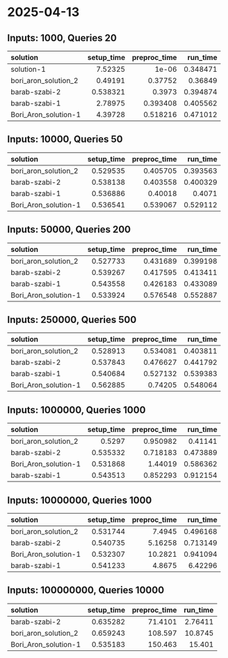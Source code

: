 # 2025-04-13

## Inputs: 1000, Queries 20

| solution             |   setup_time |   preproc_time |   run_time |
|:---------------------|-------------:|---------------:|-----------:|
| solution-1           |     7.52325  |       1e-06    |   0.348471 |
| bori_aron_solution_2 |     0.49191  |       0.37752  |   0.36849  |
| barab-szabi-2        |     0.538321 |       0.3973   |   0.394874 |
| barab-szabi-1        |     2.78975  |       0.393408 |   0.405562 |
| Bori_Aron_solution-1 |     4.39728  |       0.518216 |   0.471012 |

## Inputs: 10000, Queries 50

| solution             |   setup_time |   preproc_time |   run_time |
|:---------------------|-------------:|---------------:|-----------:|
| bori_aron_solution_2 |     0.529535 |       0.405705 |   0.393563 |
| barab-szabi-2        |     0.538138 |       0.403558 |   0.400329 |
| barab-szabi-1        |     0.536886 |       0.40018  |   0.4071   |
| Bori_Aron_solution-1 |     0.536541 |       0.539067 |   0.529112 |

## Inputs: 50000, Queries 200

| solution             |   setup_time |   preproc_time |   run_time |
|:---------------------|-------------:|---------------:|-----------:|
| bori_aron_solution_2 |     0.527733 |       0.431689 |   0.399198 |
| barab-szabi-2        |     0.539267 |       0.417595 |   0.413411 |
| barab-szabi-1        |     0.543558 |       0.426183 |   0.433089 |
| Bori_Aron_solution-1 |     0.533924 |       0.576548 |   0.552887 |

## Inputs: 250000, Queries 500

| solution             |   setup_time |   preproc_time |   run_time |
|:---------------------|-------------:|---------------:|-----------:|
| bori_aron_solution_2 |     0.528913 |       0.534081 |   0.403811 |
| barab-szabi-2        |     0.537843 |       0.476627 |   0.441792 |
| barab-szabi-1        |     0.540684 |       0.527132 |   0.539383 |
| Bori_Aron_solution-1 |     0.562885 |       0.74205  |   0.548064 |

## Inputs: 1000000, Queries 1000

| solution             |   setup_time |   preproc_time |   run_time |
|:---------------------|-------------:|---------------:|-----------:|
| bori_aron_solution_2 |     0.5297   |       0.950982 |   0.41141  |
| barab-szabi-2        |     0.535332 |       0.718183 |   0.473889 |
| Bori_Aron_solution-1 |     0.531868 |       1.44019  |   0.586362 |
| barab-szabi-1        |     0.543513 |       0.852293 |   0.912154 |

## Inputs: 10000000, Queries 1000

| solution             |   setup_time |   preproc_time |   run_time |
|:---------------------|-------------:|---------------:|-----------:|
| bori_aron_solution_2 |     0.531744 |        7.4945  |   0.496168 |
| barab-szabi-2        |     0.540735 |        5.16258 |   0.713149 |
| Bori_Aron_solution-1 |     0.532307 |       10.2821  |   0.941094 |
| barab-szabi-1        |     0.541233 |        4.8675  |   6.42296  |

## Inputs: 100000000, Queries 10000

| solution             |   setup_time |   preproc_time |   run_time |
|:---------------------|-------------:|---------------:|-----------:|
| barab-szabi-2        |     0.635282 |        71.4101 |    2.76411 |
| bori_aron_solution_2 |     0.659243 |       108.597  |   10.8745  |
| Bori_Aron_solution-1 |     0.535183 |       150.463  |   15.401   |